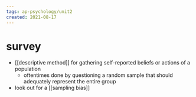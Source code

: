 ```yaml
---
tags: ap-psychology/unit2 
created: 2021-08-17
---
```


# survey

- [[descriptive method]] for gathering self-reported beliefs or actions of a population
	- oftentimes done by questioning a random sample that should adequately represent the entire group
- look out for a [[sampling bias]] 
